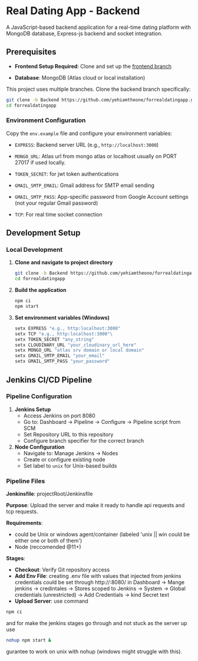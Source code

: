 # Real Dating App - Backend

A JavaScript-based backend application for a real-time dating platform with MongoDB database, Express-js backend and socket integration.

## Prerequisites

- **Frontend Setup Required**: Clone and set up the [frontend branch](https://github.com/yehiamtheone/forrealdatingapp/tree/Frontend) 

- **Database**: MongoDB (Atlas cloud or local installation)


This project uses multiple branches. Clone the backend branch specifically:

```bash
git clone -b Backend https://github.com/yehiamtheone/forrealdatingapp.git
cd forrealdatingapp
```

### Environment Configuration

Copy the `env.example` file and configure your environment variables:

- `EXPRESS`: Backend server URL (e.g., `http://localhost:3000`)

- `MONGO_URL`: Atlas url from mongo atlas or localhost usually on PORT 27017
if used locally.   
 
- `TOKEN_SECRET`: for jwt token authentications

- `GMAIL_SMTP_EMAIL`: Gmail address for SMTP email sending

- `GMAIL_SMTP_PASS`: App-specific password from Google Account settings (not your regular Gmail password)

- `TCP`: For real time socket connection

## Development Setup

### Local Development

1. **Clone and navigate to project directory**
   ```bash
   git clone -b Backend https://github.com/yehiamtheone/forrealdatingapp.git
   cd forrealdatingapp
   ```
2. **Build the application**
   ```bash
   npm ci
   npm start
   
   ```
3. **Set environment variables (Windows)**
   ```bat
   setx EXPRESS "e.g., http:localhost:3000"
   setx TCP "e.g., http:localhost:3000"\
   setx TOKEN_SECRET "any_string"
   setx CLOUDINARY_URL "your_cloudinary_url_here"
   setx MONGO_URL "atlas srv domain or local domain"
   setx GMAIL_SMTP_EMAIL "your_email"
   setx GMAIL_SMTP_PASS "your_password"
   ```

## Jenkins CI/CD Pipeline

### Pipeline Configuration

1. **Jenkins Setup**
   - Access Jenkins on port 8080
   - Go to: Dashboard → Pipeline → Configure → Pipeline script from SCM
   - Set Repository URL to this repository
   - Configure branch specifier for the correct branch
2. **Node Configuration**
   - Navigate to: Manage Jenkins → Nodes
   - Create or configure existing node
   - Set label to `unix` for Unix-based builds

### Pipeline Files
**Jenkinsfile**: projectRoot/Jenkinsfile

**Purpose**: Upload the server and make it ready to handle api requests and tcp requests.

**Requirements**: 
- could be Unix or windows agent/container (labeled 'unix || win could be either one or both of them')
- Node (reccomended @11+)

**Stages**:
- **Checkout**: Verify Git repository access
- **Add Env File**: creating .env file
with values that injected from jenkins credentials
could be set through http://<your-domain>:8080/ in Dashboard -> Mange jenkins -> credintales -> Stores scoped to Jenkins -> System -> Global credentials (unrestricted) -> Add Credentials -> kind Secret text
- **Upload Server**: use command 
```sh
npm ci
```
and for make the jenkins stages go through and not stuck as the server up 
use
```sh
nohup npm start &
```
gurantee to work on unix with nohup (windows might struggle with this).


